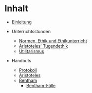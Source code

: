 # Inhalt

* [Einleitung](README.md)
* Unterrichtsstunden
  * [Normen, Ethik und Ethikunterricht](normen_ethik_und_ethikunterricht.md)
  * [Aristoteles' Tugendethik](aristoteles.md)
  * [Utilitarismus](utilitarismus.md)

* Handouts
  * [Protokoll](Handouts/protokoll.md)
  * [Aristoteles](Handouts/HO_Aristoteles.md)
  * [Bentham](http://www.joachimschmid.ch/docs/PAzBenthJerEinPriM.pdf)
    + [Bentham-Fälle](Handouts/HO_Bentham-Fälle.md)
